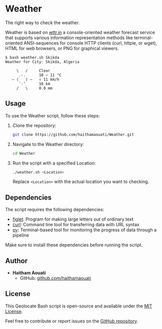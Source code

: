# Weather
The right way to check the weather.

Weather is based on [wttr.in](https://github.com/chubin/wttr.in) a console-oriented weather forecast service that supports various information representation methods like terminal-oriented ANSI-sequences for console HTTP clients (curl, httpie, or wget), HTML for web browsers, or PNG for graphical viewers.

```
$ bash weather.sh Skikda
Weather for City: Skikda, Algeria

     \   /     Clear
      .-.      10 – 11 °C
   ― (   ) ―   ↑ 11 km/h
      `-’      10 km
     /   \     0.0 mm
```

## Usage

To use the Weather script, follow these steps:

1. Clone the repository:

    ```bash
    git clone https://github.com/haithamaouati/Weather.git
    ```

2. Navigate to the Weather directory:

    ```bash
    cd Weather
    ```

3. Run the script with a specified Location:

    ```bash
    ./weather.sh <Location>
    ```

   Replace `<Location>` with the actual location you want to checking.

## Dependencies

The script requires the following dependencies:

- [figlet](http://www.figlet.org/): Program for making large letters out of ordinary text
- [curl](https://curl.se/): Command line tool for transferring data with URL syntax
- [pv](http://www.ivarch.com/programs/pv.shtml): Terminal-based tool for monitoring the progress of data through a pipeline

Make sure to install these dependencies before running the script.

## Author

- **Haitham Aouati**
  - GitHub: [github.com/haithamaouati](https://github.com/haithamaouati)

## License

This Geolocate Bash script is open-source and available under the [MIT License](LICENSE).

Feel free to contribute or report issues on the [GitHub repository](https://github.com/haithamaouati/Weather).
